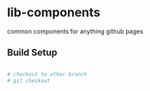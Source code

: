 # lib-components
common components for anything github pages



## Build Setup

``` bash

# checkout to other branch
# git checkout

```
